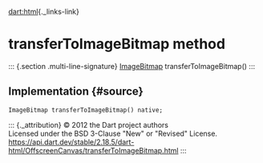 [dart:html](../../dart-html/dart-html-library){._links-link}

transferToImageBitmap method
============================

::: {.section .multi-line-signature}
[ImageBitmap](../imagebitmap-class) transferToImageBitmap()
:::

Implementation {#source}
--------------

``` {.language-dart data-language="dart"}
ImageBitmap transferToImageBitmap() native;
```

::: {._attribution}
© 2012 the Dart project authors\
Licensed under the BSD 3-Clause \"New\" or \"Revised\" License.\
<https://api.dart.dev/stable/2.18.5/dart-html/OffscreenCanvas/transferToImageBitmap.html>
:::
